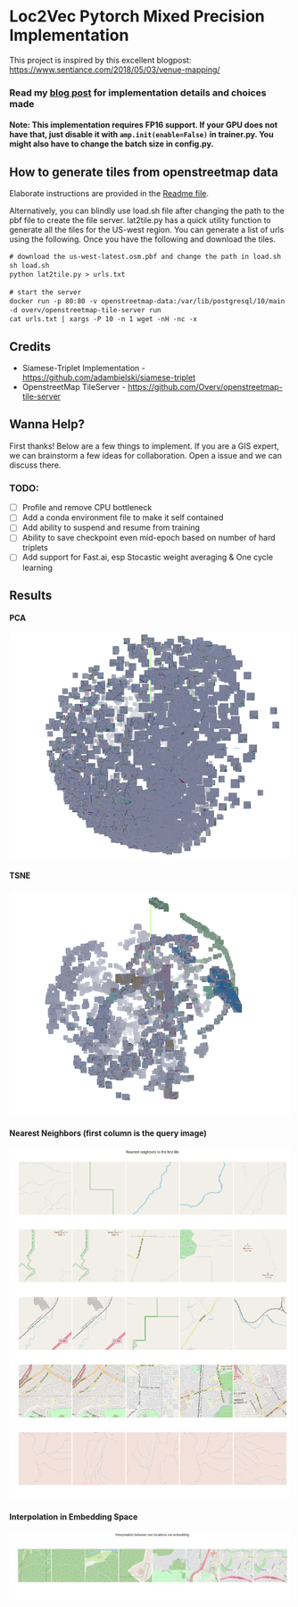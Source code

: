 # Loc2Vec Pytorch Mixed Precision Implementation

This project is inspired by this excellent blogpost: https://www.sentiance.com/2018/05/03/venue-mapping/

### Read my [blog post](https://medium.com/@sureshr/loc2vec-a-fast-pytorch-implementation-2b298072e1a7) for implementation details and choices made

#### Note: This implementation requires FP16 support. If your GPU does not have that, just disable it with `amp.init(enable=False)` in trainer.py. You might also have to change the batch size in config.py.

## How to generate tiles from openstreetmap data

Elaborate instructions are provided in the [Readme file](openstreetmap-tile-server/README.md).

Alternatively, you can blindly use load.sh file after changing the path to the pbf file to create the file server. lat2tile.py has a quick utility function to generate all the tiles for the US-west region. You can generate a list of urls using the following. Once you have the following and download the tiles.

    # download the us-west-latest.osm.pbf and change the path in load.sh
    sh load.sh
    python lat2tile.py > urls.txt

    # start the server
    docker run -p 80:80 -v openstreetmap-data:/var/lib/postgresql/10/main -d overv/openstreetmap-tile-server run
    cat urls.txt | xargs -P 10 -n 1 wget -nH -nc -x




## Credits
- Siamese-Triplet Implementation - https://github.com/adambielski/siamese-triplet
- OpenstreetMap TileServer - https://github.com/Overv/openstreetmap-tile-server

## Wanna Help?
First thanks! Below are a few things to implement. If you are a GIS expert, we can brainstorm a few ideas for collaboration. Open a issue and we can discuss there.

###  TODO:

- [ ] Profile and remove CPU bottleneck
- [ ] Add a conda environment file to make it self contained
- [ ] Add ability to suspend and resume from training
- [ ] Ability to save checkpoint even mid-epoch based on number of hard triplets
- [ ] Add support for Fast.ai, esp Stocastic weight averaging & One cycle learning

## Results
#### PCA
![PCA](images/pca.png)
#### TSNE
![TSNE](images/tsne.png)
#### Nearest Neighbors (first column is the query image)
![PCA](images/nearest_neighbors.png)
#### Interpolation in Embedding Space
![TSNE](images/interpolation.png)

